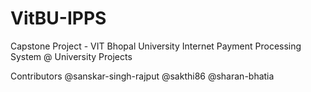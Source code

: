 # VitBU-IPPS

Capstone Project - VIT Bhopal University
Internet Payment Processing System @ University Projects

Contributors
@sanskar-singh-rajput
@sakthi86
@sharan-bhatia
